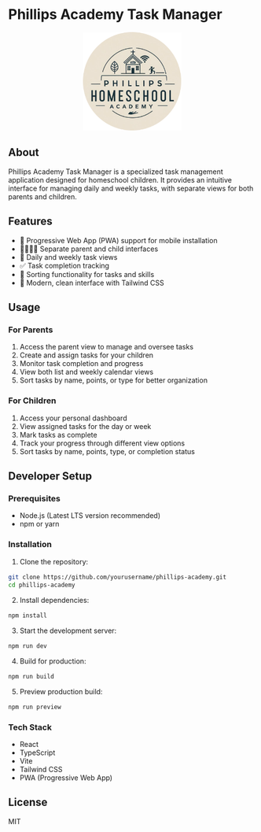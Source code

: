 # Phillips Academy Task Manager

<div align="center">
  <img src="public/assets/logo-circle-crop.png" alt="Phillips Academy Logo" width="200"/>
</div>

## About

Phillips Academy Task Manager is a specialized task management application designed for homeschool children. It provides an intuitive interface for managing daily and weekly tasks, with separate views for both parents and children.

## Features

- 📱 Progressive Web App (PWA) support for mobile installation
- 👨‍👩‍👧‍👦 Separate parent and child interfaces
- 📅 Daily and weekly task views
- ✅ Task completion tracking
- 🔄 Sorting functionality for tasks and skills
- 🎨 Modern, clean interface with Tailwind CSS

## Usage

### For Parents
1. Access the parent view to manage and oversee tasks
2. Create and assign tasks for your children
3. Monitor task completion and progress
4. View both list and weekly calendar views
5. Sort tasks by name, points, or type for better organization

### For Children
1. Access your personal dashboard
2. View assigned tasks for the day or week
3. Mark tasks as complete
4. Track your progress through different view options
5. Sort tasks by name, points, type, or completion status

## Developer Setup

### Prerequisites
- Node.js (Latest LTS version recommended)
- npm or yarn

### Installation

1. Clone the repository:
```bash
git clone https://github.com/yourusername/phillips-academy.git
cd phillips-academy
```

2. Install dependencies:
```bash
npm install
```

3. Start the development server:
```bash
npm run dev
```

4. Build for production:
```bash
npm run build
```

5. Preview production build:
```bash
npm run preview
```

### Tech Stack
- React
- TypeScript
- Vite
- Tailwind CSS
- PWA (Progressive Web App)

## License

MIT
